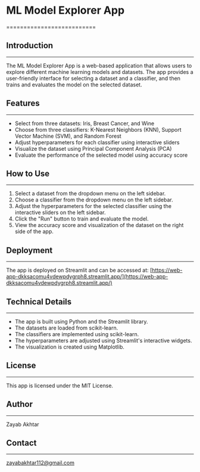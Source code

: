 # ML Model Explorer App
==========================

## Introduction
---------------

The ML Model Explorer App is a web-based application that allows users to explore different machine learning models and datasets. The app provides a user-friendly interface for selecting a dataset and a classifier, and then trains and evaluates the model on the selected dataset.

## Features
------------

* Select from three datasets: Iris, Breast Cancer, and Wine
* Choose from three classifiers: K-Nearest Neighbors (KNN), Support Vector Machine (SVM), and Random Forest
* Adjust hyperparameters for each classifier using interactive sliders
* Visualize the dataset using Principal Component Analysis (PCA)
* Evaluate the performance of the selected model using accuracy score

## How to Use
--------------

1. Select a dataset from the dropdown menu on the left sidebar.
2. Choose a classifier from the dropdown menu on the left sidebar.
3. Adjust the hyperparameters for the selected classifier using the interactive sliders on the left sidebar.
4. Click the "Run" button to train and evaluate the model.
5. View the accuracy score and visualization of the dataset on the right side of the app.

## Deployment
-------------

The app is deployed on Streamlit and can be accessed at:
[https://web-app-dkksacomu4vdewpdygrph8.streamlit.app/](https://web-app-dkksacomu4vdewpdygrph8.streamlit.app/)

## Technical Details
--------------------

* The app is built using Python and the Streamlit library.
* The datasets are loaded from scikit-learn.
* The classifiers are implemented using scikit-learn.
* The hyperparameters are adjusted using Streamlit's interactive widgets.
* The visualization is created using Matplotlib.

## License
---------

This app is licensed under the MIT License.

## Author
---------

Zayab Akhtar

## Contact
---------

zayabakhtar112@gmail.com
